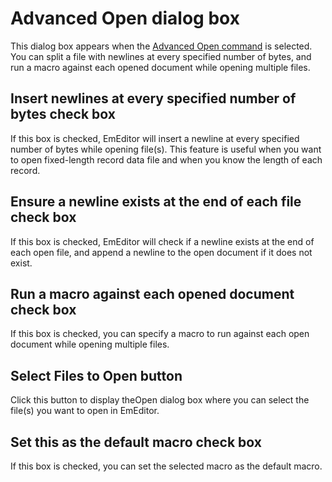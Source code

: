 # Advanced Open dialog box

This dialog box appears when the [Advanced Open command](../../cmd/file/advanced_open) is selected. You can split a file with newlines at every specified number of bytes, and run a macro against each opened document while opening multiple files.

## Insert newlines at every specified number of bytes check box

If this box is checked, EmEditor will insert a newline at every specified number of bytes while opening file(s). This feature is useful when you want to open fixed-length record data file and when you know the length of each record.

## Ensure a newline exists at the end of each file check box

If this box is checked, EmEditor will check if a newline exists at the end of each open file, and append a newline to the open document if it does not exist.

## Run a macro against each opened document check box

If this box is checked, you can specify a macro to run against each open document while opening multiple files.

## Select Files to Open button

Click this button to display theOpen dialog box where you can select the file(s) you want to open in EmEditor.

## Set this as the default macro check box

If this box is checked, you can set the selected macro as the default macro.

